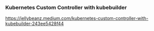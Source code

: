 ### Kubernetes Custom Controller with kubebuilder
https://jellybeanz.medium.com/kubernetes-custom-controller-with-kubebuilder-243ee5428f44

### 